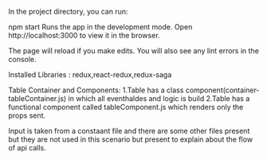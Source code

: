 In the project directory, you can run:

npm start
Runs the app in the development mode.
Open http://localhost:3000 to view it in the browser.

The page will reload if you make edits.
You will also see any lint errors in the console.

Installed Libraries : redux,react-redux,redux-saga

Table Container and Components:
1.Table has a class component(container-tableContainer.js) in which all eventhaldes and logic is build
2.Table has a functional component called tableComponent.js which renders only the props sent.

Input is taken from a constaant file and there are some other files present but they are not used in this scenario but present to explain about the flow of api calls.


